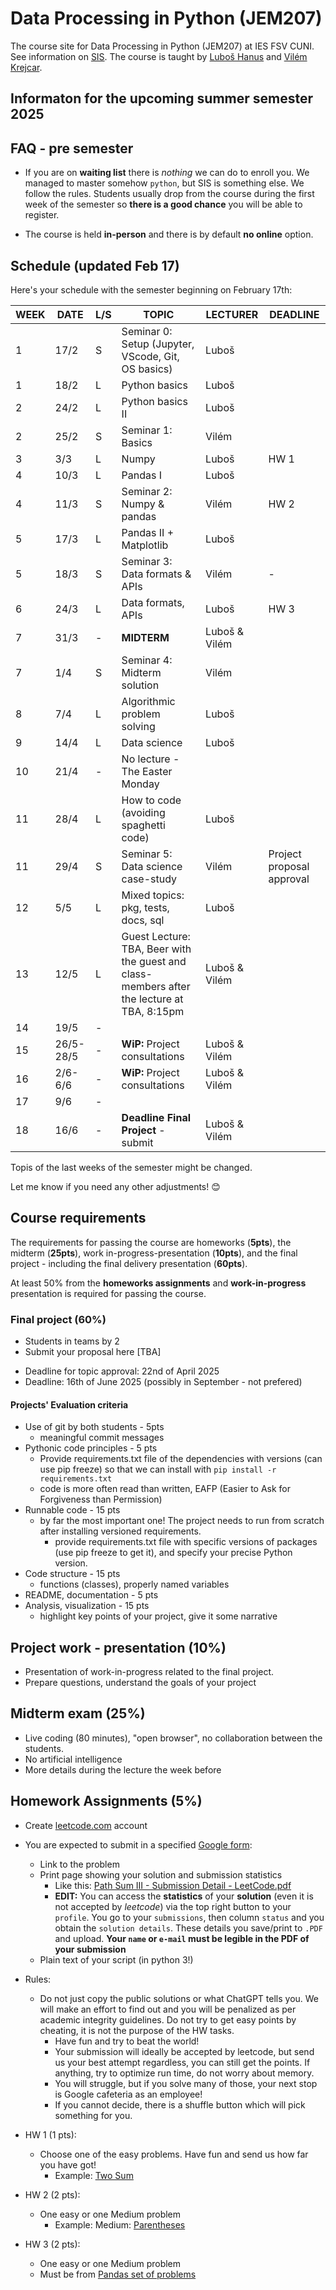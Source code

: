 # Data Processing in Python (JEM207)

The course site for Data Processing in Python (JEM207) at IES FSV CUNI. See information on [SIS](https://is.cuni.cz/studium/predmety/index.php?do=predmet&kod=JEM207). The course is taught by [Luboš Hanus](mailto:lubos.hanus@fsv.cuni.cz) and [Vilém Krejcar](mailto:vilem.krejcar@fsv.cuni.cz).

<!-- 
------
## For students of Winter semester 2024/2025

* Final project **deadline**: 6th of February 2025, **send link to your project github repository** via e-mail to both of us Luboš Hanus and Vilém Krejcar. 
------
-->

## Informaton for the upcoming summer semester 2025

## FAQ - pre semester

* If you are on **waiting list** there is *nothing* we can do to enroll you. We managed to master somehow `python`, but SIS is something else. We follow the rules. Students usually drop from the course during the first week of the semester so **there is a good chance** you will be able to register.

* The course is held **in-person** and there is by default **no online** option.

## Schedule (updated Feb 17)

Here's your schedule with the semester beginning on February 17th:  

| WEEK | DATE | L/S | TOPIC | LECTURER | DEADLINE |
| --- | --- | --- | --- | --- | --- |
| 1 | 17/2 | S | Seminar 0: Setup (Jupyter, VScode, Git, OS basics) | Luboš | |
| 1 | 18/2 | L | Python basics | Luboš | |
| 2 | 24/2 | L | Python basics II | Luboš | |
| 2 | 25/2 | S | Seminar 1: Basics | Vilém | |
| 3 | 3/3 | L | Numpy | Luboš | HW 1 |
| 4 | 10/3 | L | Pandas I | Luboš | |
| 4 | 11/3 | S | Seminar 2: Numpy & pandas | Vilém | HW 2 |
| 5 | 17/3 | L | Pandas II + Matplotlib  | Luboš | |
| 5 | 18/3 | S | Seminar 3: Data formats & APIs | Vilém | - |
| 6 | 24/3 | L | Data formats, APIs | Luboš | HW 3 |
| 7 | 31/3 | - | **MIDTERM** | Luboš & Vilém | |
| 7 | 1/4 | S | Seminar 4: Midterm solution | Vilém | |
| 8 | 7/4 | L | Algorithmic problem solving | Luboš | |
| 9 | 14/4 | L | Data science | Luboš | |
| 10 | 21/4 | - | No lecture - The Easter Monday | | |
| 11 | 28/4 | L | How to code (avoiding spaghetti code) | Luboš | |
| 11 | 29/4 | S | Seminar 5: Data science case-study | Vilém | Project proposal approval|
| 12 | 5/5 | L | Mixed topics: pkg, tests, docs, sql | Luboš |  |
| 13 | 12/5 | L | Guest Lecture: TBA, Beer with the guest and class-members after the lecture at TBA, 8:15pm | Luboš & Vilém | |
| 14 | 19/5 | - | | | |
| 15 | 26/5-28/5 | - | **WiP:** Project consultations | Luboš & Vilém | |
| 16 | 2/6-6/6 | - | **WiP:** Project consultations | Luboš & Vilém | |
| 17 | 9/6 | - | | | |
| 18 | 16/6 | - | **Deadline Final Project** - submit | Luboš & Vilém | |

Topis of the last weeks of the semester might be changed.

Let me know if you need any other adjustments! 😊
  
## Course requirements

The requirements for passing the course are homeworks (**5pts**), the midterm (**25pts**), work in-progress-presentation (**10pts**), and the final project - including the final delivery presentation (**60pts**).

At least 50% from the **homeworks assignments** and **work-in-progress** presentation is required for passing the course.

### Final project (60%)

* Students in teams by 2
* Submit your proposal here [TBA]
<!-- * [Submit you proposal here](https://forms.gle/ApDvW7zEToCNjh1SA) -->
* Deadline for topic approval: 22nd of April 2025
* Deadline: 16th of June 2025 (possibly in September - not prefered)

#### Projects' Evaluation criteria

* Use of git by both students - 5pts
  * meaningful commit messages
* Pythonic code principles - 5 pts
  * Provide requirements.txt file of the dependencies with versions (can use pip freeze) so that we can install with `pip install -r requirements.txt`
  * code is more often read than written, EAFP (Easier to Ask for Forgiveness than Permission)
* Runnable code - 15 pts
  * by far the most important one! The project needs to run from scratch after installing versioned requirements.
    * provide requirements.txt file with specific versions of packages (use pip freeze to get it), and specify your precise Python version. 
* Code structure - 15 pts
  * functions (classes), properly named variables
* README, documentation - 5 pts
* Analysis, visualization - 15 pts
  * highlight key points of your project, give it some narrative

## Project work - presentation (10%)

* Presentation of work-in-progress related to the final project.
* Prepare questions, understand the goals of your project

## Midterm exam (25%)

* Live coding (80 minutes), "open browser", no collaboration between the students.
* No artificial intelligence
* More details during the lecture the week before

## Homework Assignments (5%)

* Create [leetcode.com](https://leetcode.com) account
* You are expected to submit in a specified [Google form](https://forms.gle/QbjFFcmJwgabbSyA7):
  * Link to the problem
  * Print page showing your solution and submission statistics
    * Like this: [Path Sum III - Submission Detail - LeetCode.pdf](/99_files/PathSumIII-SubmissionDetail-LeetCode.pdf)
    * **EDIT:** You can access the **statistics** of your **solution** (even it is not accepted by *leetcode*) via the top right button to your `profile`. You go to your `submissions`, then column `status` and you obtain the `solution details`. These details you save/print to `.PDF` and upload. **Your `name` or `e-mail` must be legible in the PDF of your submission**
  * Plain text of your script (in python 3!)

* Rules:
  * Do not just copy the public solutions or what ChatGPT tells you. We will make an effort to find out and you will be penalized as per academic integrity guidelines. Do not try to get easy points by cheating, it is not the purpose of the HW tasks.
    * Have fun and try to beat the world!
    * Your submission will ideally be accepted by leetcode, but send us your best attempt regardless, you can still get the points. If anything, try to optimize run time, do not worry about memory.
    * You will struggle, but if you solve many of those, your next stop is Google cafeteria as an employee!
    * If you cannot decide, there is a shuffle button which will pick something for you.

* HW 1 (1 pts):
  * Choose one of the easy problems. Have fun and send us how far you have got!
    * Example: [Two Sum](https://leetcode.com/problems/two-sum/)
* HW 2 (2 pts):
  * One easy or one Medium problem
    * Example: Medium: [Parentheses](https://leetcode.com/problems/generate-parentheses/)
* HW 3 (2 pts):
  * One easy or one Medium problem
  * Must be from [Pandas set of problems](https://leetcode.com/problemset/pandas/)
